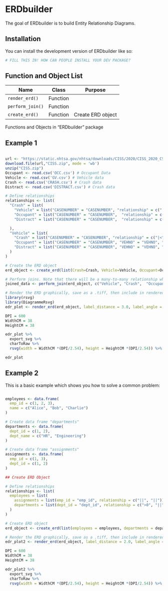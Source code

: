 
<!-- README.md is generated from README.Rmd. Please edit that file -->

# ERDbuilder

<!-- badges: start -->
<!-- badges: end -->

The goal of ERDbuilder is to build Entity Relationship Diagrams.

## Installation

You can install the development version of ERDbuilder like so:

``` r
# FILL THIS IN! HOW CAN PEOPLE INSTALL YOUR DEV PACKAGE?
```

## Function and Object List

| Name             | Class    | Purpose           |
|------------------|----------|-------------------|
| `render_erd()`   | Function |                   |
| `perform_join()` | Function |                   |
| `create_erd()`   | Function | Create ERD object |

Functions and Objects in “ERDbuilder” package

## Example 1

``` r

url <- "https://static.nhtsa.gov/nhtsa/downloads/CISS/2020/CISS_2020_CSV_files.zip"
download.file(url,"CISS.zip", mode = 'wb')
unzip("CISS.zip")
Occupant <- read.csv('OCC.csv') # Occupant Data
Vehicle <- read.csv('GV.csv') # Vehicle data
Crash <- read.csv('CRASH.csv') # Crash data
Distract <- read.csv('DISTRACT.csv') # Crash data

# Define relationships
relationships <- list(
  "Crash" = list(
    "Vehicle" = list("CASENUMBER" = "CASENUMBER", "relationship" = c("||", "|<")),
    "Occupant" = list("CASENUMBER" = "CASENUMBER",  "relationship" = c("||", "|<")),
    "Distract" = list("CASENUMBER" = "CASENUMBER",  "relationship" = c("||", "0<"))

  ),
  "Vehicle" = list(
    "Crash" = list("CASENUMBER" = "CASENUMBER", "relationship" = c("|<", "||")),
    "Occupant" = list("CASENUMBER" = "CASENUMBER", "VEHNO" = "VEHNO", "relationship" = c("|0", "0<")),
    "Distract" = list("CASENUMBER" = "CASENUMBER", "VEHNO" = "VEHNO", "relationship" = c("||", "0<"))
  )
)

# Create the ERD object
erd_object <- create_erd(list(Crash=Crash, Vehicle=Vehicle, Occupant=Occupant, Distract=Distract), relationships)

# Perform joins. Note that there will be a many-to-many relationship when joining the Distract table since the Crash, Vehicle, and Occupant tables will have already been joined.
joined_data <- perform_join(erd_object, c("Vehicle", "Crash",  "Occupant", "Distract"))

# Render the ERD graphically, save as a .tiff, then include in rendered files
library(rsvg)
library(DiagrammeRsvg)
edr_plot <- render_erd(erd_object, label_distance = 3.0, label_angle = 15, n=20)

DPI = 600
WidthCM = 38
HeightCM = 38

edr_plot %>% 
  export_svg %>% 
  charToRaw %>% 
  rsvg(width = WidthCM *(DPI/2.54), height = HeightCM *(DPI/2.54)) %>% tiff::writeTIFF("edr_plot.tiff")

edr_plot
```

## Example 2

This is a basic example which shows you how to solve a common problem:

``` r

employees <- data.frame(
  emp_id = c(1, 2, 3),
  name = c("Alice", "Bob", "Charlie")
)

# Create data frame "departments"
departments <- data.frame(
  dept_id = c(1, 2),
  dept_name = c("HR", "Engineering")
)

# Create data frame "assignments"
assignments <- data.frame(
  emp_id = c(1, 3),
  dept_id = c(1, 2)
)

## Create ERD Object

# Define relationships
relationships <- list(
  employees = list(
    assignments = list(emp_id = "emp_id", relationship = c("||", "||")),
    departments = list(dept_id = "dept_id", relationship = c(">0", "||"))
  )
)

# Create ERD object
erd_object <- create_erd(list(employees = employees, departments = departments, assignments = assignments), relationships)

# Render the ERD graphically, save as a .tiff, then include in rendered files
edr_plot2 <- render_erd(erd_object, label_distance = 2.0, label_angle = -25)

DPI = 600
WidthCM = 38
HeightCM = 38

edr_plot2 %>% 
  export_svg %>% 
  charToRaw %>% 
  rsvg(width = WidthCM *(DPI/2.54), height = HeightCM *(DPI/2.54)) %>% tiff::writeTIFF("edr_plot2.tiff")
```
